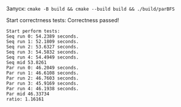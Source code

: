 
Запуск: ``` cmake -B build && cmake --build build && ./build/parBFS ```

Start correctrness tests: 
Correctness passed!

```
Start perform tests:
Seq run 0: 54.2389 seconds.
Seq run 1: 52.1809 seconds.
Seq run 2: 53.6327 seconds.
Seq run 3: 54.5832 seconds.
Seq run 4: 54.4949 seconds.
Seq mid 53.8261
Par run 0: 46.2049 seconds.
Par run 1: 46.6108 seconds.
Par run 2: 46.7603 seconds.
Par run 3: 45.9169 seconds.
Par run 4: 46.1938 seconds.
Par mid 46.33734
ratio: 1.16161

```
